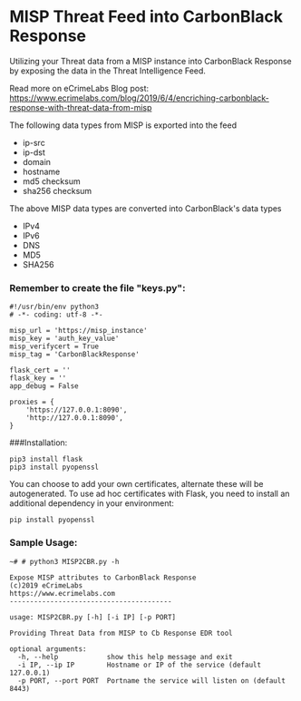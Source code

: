 # MISP Threat Feed into CarbonBlack Response

Utilizing your Threat data from a MISP instance into CarbonBlack Response by exposing the data in the Threat Intelligence Feed.

Read more on eCrimeLabs Blog post:
https://www.ecrimelabs.com/blog/2019/6/4/encriching-carbonblack-response-with-threat-data-from-misp

The following data types from MISP is exported into the feed
- ip-src
- ip-dst
- domain
- hostname
- md5 checksum
- sha256 checksum

The above MISP data types are converted into CarbonBlack's data types
- IPv4
- IPv6
- DNS
- MD5
- SHA256

### Remember to create the file "keys.py":
```
#!/usr/bin/env python3
# -*- coding: utf-8 -*-

misp_url = 'https://misp_instance'
misp_key = 'auth_key_value'
misp_verifycert = True
misp_tag = 'CarbonBlackResponse'

flask_cert = ''
flask_key = ''
app_debug = False

proxies = {
    'https://127.0.0.1:8090',
    'http://127.0.0.1:8090',
}
```

###Installation:
```
pip3 install flask
pip3 install pyopenssl
```

You can choose to add your own certificates, alternate these will be autogenerated.
To use ad hoc certificates with Flask, you need to install an additional dependency in your environment:
```
pip install pyopenssl
```

### Sample Usage:
```
~# # python3 MISP2CBR.py -h

Expose MISP attributes to CarbonBlack Response
(c)2019 eCrimeLabs
https://www.ecrimelabs.com
----------------------------------------

usage: MISP2CBR.py [-h] [-i IP] [-p PORT]

Providing Threat Data from MISP to Cb Response EDR tool

optional arguments:
  -h, --help            show this help message and exit
  -i IP, --ip IP        Hostname or IP of the service (default 127.0.0.1)
  -p PORT, --port PORT  Portname the service will listen on (default 8443)
```
